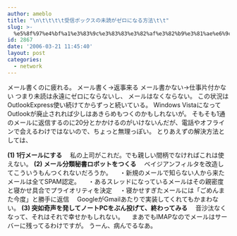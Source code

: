 ```yaml
---
author: ameblo
title: "\n\t\t\t\t受信ボックスの未読がゼロになる方法\t\t"
slug: >-
  %e5%8f%97%e4%bf%a1%e3%83%9c%e3%83%83%e3%82%af%e3%82%b9%e3%81%ae%e6%9c%aa%e8%aa%ad%e3%81%8c%e3%82%bc%e3%83%ad%e3%81%ab%e3%81%aa%e3%82%8b%e6%96%b9%e6%b3%95
id: 2867
date: '2006-03-21 11:45:40'
layout: post
categories:
  - network
---
```


メール書くのに疲れる。 メール書く→返事来る メール書かない→仕事片付かない つまり未読は永遠にゼロにならないし、 メールはなくならない。 この状況はOutlookExpress使い続けてからずっと続いている。 Windows VistaになってOutlookが廃止されれば少しはあきらめもつくのかもしれないが。 そもそも1通のメールに返信するのに20分とかかけるのがいけないんだが、電話やオフラインで会えるわけではないので、ちょっと無理っぽい。 とりあえずの解決方法としては、

**(1) 1行メールにする** 　私の上司がこれだ。でも親しい間柄でなければこれは使えない。 **(2) メール分類秘書ロボットをつくる** 　ベイジアンフィルタを改造してこういうもんつくれないだろうか。 　・新規のメールで知らない人から来たメールは全てSPAM認定。 　・あるスレッドになっているメールはその親密度と寝かせ具合でプライオリティを決定 　・寝かせすぎたメールには「ごめんまた今度」と勝手に返信 　GoogleがGmailあたりで実装してくれてもかまわない。 **(3) 突如奇声を発してノートPCをぶん投げて、終わってみる** 　音沙汰なくなって、それはそれで幸せかもしれない。 　まあでもIMAPなのでメールはサーバーに残ってるわけですが。 うーん、病んでるなあ。
